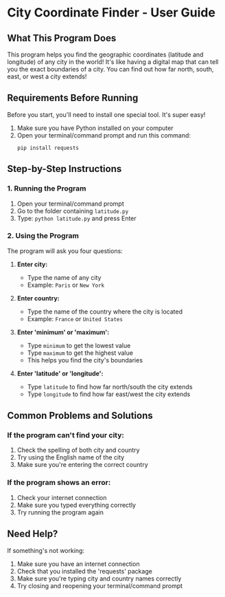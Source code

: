 # City Coordinate Finder - User Guide

## What This Program Does
This program helps you find the geographic coordinates (latitude and longitude) of any city in the world! It's like having a digital map that can tell you the exact boundaries of a city. You can find out how far north, south, east, or west a city extends!

## Requirements Before Running
Before you start, you'll need to install one special tool. It's super easy!

1. Make sure you have Python installed on your computer
2. Open your terminal/command prompt and run this command:
   ```
   pip install requests
   ```

## Step-by-Step Instructions

### 1. Running the Program
1. Open your terminal/command prompt
2. Go to the folder containing `latitude.py`
3. Type: `python latitude.py` and press Enter

### 2. Using the Program
The program will ask you four questions:

1. **Enter city:**
   - Type the name of any city
   - Example: `Paris` or `New York`

2. **Enter country:**
   - Type the name of the country where the city is located
   - Example: `France` or `United States`

3. **Enter 'minimum' or 'maximum':**
   - Type `minimum` to get the lowest value
   - Type `maximum` to get the highest value
   - This helps you find the city's boundaries

4. **Enter 'latitude' or 'longitude':**
   - Type `latitude` to find how far north/south the city extends
   - Type `longitude` to find how far east/west the city extends


## Common Problems and Solutions

### If the program can't find your city:
1. Check the spelling of both city and country
2. Try using the English name of the city
3. Make sure you're entering the correct country

### If the program shows an error:
1. Check your internet connection
2. Make sure you typed everything correctly
3. Try running the program again

## Need Help?
If something's not working:
1. Make sure you have an internet connection
2. Check that you installed the 'requests' package
3. Make sure you're typing city and country names correctly
4. Try closing and reopening your terminal/command prompt
